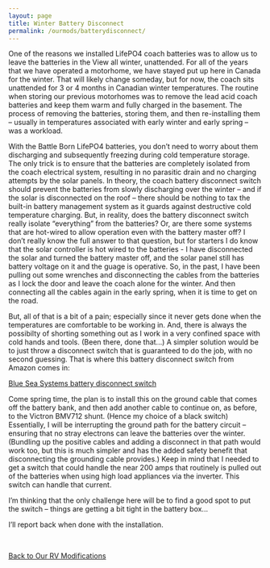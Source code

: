 ```yaml
---
layout: page
title: Winter Battery Disconnect
permalink: /ourmods/batterydisconnect/
---
```

One of the reasons we installed LifePO4 coach batteries was to allow us to leave the batteries in the View all winter, unattended.  For all of the years that we have operated a motorhome, we have stayed put up here in Canada for the winter.  That will likely change someday, but for now, the coach sits unattended for 3 or 4 months in Canadian winter temperatures.  The routine when storing our previous motorhomes was to remove the lead acid coach batteries and keep them warm and fully charged in the basement.  The process of removing the batteries, storing them, and then re-installing them – usually in temperatures associated with early winter and early spring – was a workload.

With the Battle Born LifePO4 batteries, you don’t need to worry about them discharging and subsequently freezing during cold temperature storage.  The only trick is to ensure that the batteries are completely isolated from the coach electrical system, resulting in no parasitic drain and no charging attempts by the solar panels.  In theory, the coach battery disconnect switch should prevent the batteries from slowly discharging over the winter – and if the solar is disconnected on the roof – there should be nothing to tax the built-in battery management system as it guards against destructive cold temperature charging.  But, in reality, does the battery disconnect switch really isolate “everything” from the batteries?  Or, are there some systems that are hot-wired to allow operation even with the battery master off?  I don’t really know the full answer to that question, but for starters I do know that the solar controller is hot wired to the batteries - I have disconnected the solar and turned the battery master off, and the solar panel still has battery voltage on it and the guage is operative. So, in the past, I have been pulling out some wrenches and disconnecting the cables from the batteries as I lock the door and leave the coach alone for the winter.  And then connecting all the cables again in the early spring, when it is time to get on the road.

But, all of that is a bit of a pain; especially since it never gets done when the temperatures are comfortable to be working in.  And, there is always the possibilty of shorting something out as I work in a very confined space with cold hands and tools.  (Been there, done that...) A simpler solution would be to just throw a disconnect switch that is guaranteed to do the job, with no second guessing.  That is where this battery disconnect switch from Amazon comes in:

[Blue Sea Systems battery disconnect switch](https://www.amazon.ca/gp/product/B00558LSJE/ref=ppx_yo_dt_b_asin_title_o00_s00?ie=UTF8&psc=1)

Come spring time, the plan is to install this on the ground cable that comes off the battery bank, and then add another cable to continue on, as before, to the Victron BMV712 shunt.  (Hence my choice of a black switch)  Essentially, I will be interrupting the ground path for the battery circuit – ensuring that no stray electrons can leave the batteries over the winter.  (Bundling up the positive cables and adding a disconnect in that path would work too, but this is much simpler and has the added safety benefit that disconnecting the grounding cable provides.)  Keep in mind that I needed to get a switch that could handle the near 200 amps that routinely is pulled out of the batteries when using high load appliances via the inverter.  This switch can handle that current.

I’m thinking that the only challenge here will be to find a good spot to put the switch – things are getting a bit tight in the battery box...

I’ll report back when done with the installation.

<br>

[Back to Our RV Modifications](/ourmods/)
